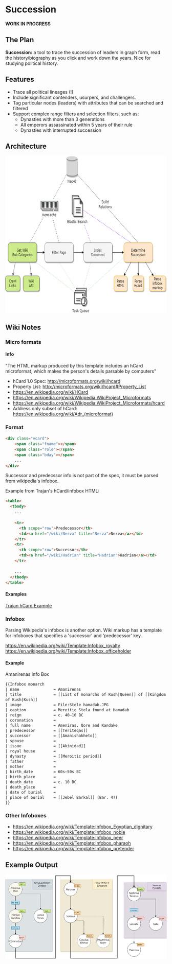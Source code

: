 # Succession

**WORK IN PROGRESS**

## The Plan

**Succession:** a tool to trace the succession of leaders in graph form,
read the history/biography as you click and work down the years.
Nice for studying political history.

## Features

- Trace all political lineages (!)
- Include significant contenders, usurpers, and challengers.
- Tag particular nodes (leaders) with attributes that can be searched and filtered
- Support complex range filters and selection filters, such as:
  + Dynasties with more than 3 generations
  + All emperors assassinated within 5 years of their rule
  + Dynasties with interrupted succession

## Architecture

<p align="center">
  <img width="730" height="488" src="./docs/images/arch.png" alt="Architecture">
</p>

## Wiki Notes

### Micro formats

#### Info

"The HTML markup produced by this template includes an hCard microformat, which makes the person's details parsable by computers"

- hCard 1.0 Spec: http://microformats.org/wiki/hcard
- Property List: http://microformats.org/wiki/hcard#Property_List
- https://en.wikipedia.org/wiki/HCard
- https://en.wikipedia.org/wiki/Wikipedia:WikiProject_Microformats
- https://en.wikipedia.org/wiki/Wikipedia:WikiProject_Microformats/hcard
- Address only subset of hCard: https://en.wikipedia.org/wiki/Adr_(microformat)

### Format

```HTML
<div class="vcard">
    <span class="fname"></span>
    <span class="role"></span>
    <span class="bday"></span>
    ...
</div>
```

Successor and predecssor info is not part of the spec, it must be parsed from wikipedia's infobox.

Example from Trajan's hCard/infobox HTML:

```HTML
<table>
  <tbody>
    ...

    <tr>
      <th scope="row">Predecessor</th>
      <td><a href="/wiki/Nerva" title="Nerva">Nerva</a></td>
    </tr>
    <tr>
      <th scope="row">Successor</th>
      <td><a href="/wiki/Hadrian" title="Hadrian">Hadrian</a></td>
    </tr>

    ...
  </tbody>
</table>
```

#### Examples

[Trajan hCard Example](./docs/examples/trajan-hcard.html)

### Infobox

Parsing Wikipedia's infobox is another option.
Wiki markup has a template for infoboxes that specifies a 'successor' and 'predecessor' key.

https://en.wikipedia.org/wiki/Template:Infobox_royalty
https://en.wikipedia.org/wiki/Template:Infobox_officeholder


#### Example

Amanirenas Info Box

```
{{Infobox monarch
| name               = Amanirenas
| title              = [[List of monarchs of Kush|Queen]] of [[Kingdom of Kush|Kush]]
| image              = File:Stele hamadab.JPG
| caption            = Meroitic Stela found at Hamadab
| reign              = c. 40–10 BC
| coronation         =
| full name          = Ameniras, Qore and Kandake
| predecessor        = [[Teriteqas]]
| successor          = [[Amanishakheto]]
| spouse             =
| issue              = [[Akinidad]]
| royal house        =
| dynasty            = [[Meroitic period]]
| father             =
| mother             =
| birth_date         = 60s–50s BC
| birth_place        =
| death_date         = c. 10 BC
| death_place        =
| date of burial     =
| place of burial    = [[Jebel Barkal]] (Bar. 4?)
}}
```

### Other Infoboxes

- https://en.wikipedia.org/wiki/Template:Infobox_Egyptian_dignitary
- https://en.wikipedia.org/wiki/Template:Infobox_noble
- https://en.wikipedia.org/wiki/Template:Infobox_peer
- https://en.wikipedia.org/wiki/Template:Infobox_pharaoh
- https://en.wikipedia.org/wiki/Template:Infobox_pretender

## Example Output

<img src="docs/images/example.png" alt="Example Output" />
